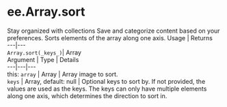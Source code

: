  
#  ee.Array.sort
Stay organized with collections  Save and categorize content based on your preferences. 
Sorts elements of the array along one axis. Usage | Returns  
---|---  
`Array.sort(_keys_)`|  Array  
Argument | Type | Details  
---|---|---  
this: `array` | Array | Array image to sort.  
`keys` | Array, default: null | Optional keys to sort by. If not provided, the values are used as the keys. The keys can only have multiple elements along one axis, which determines the direction to sort in.  
